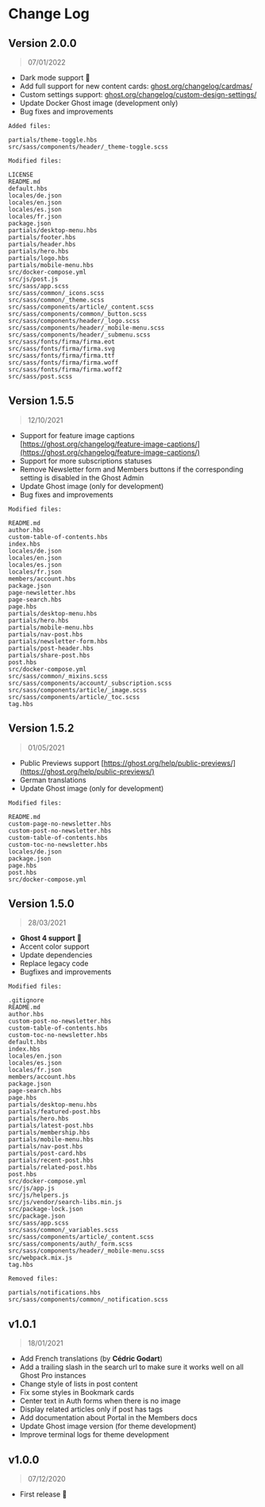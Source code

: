 # Change Log

## Version 2.0.0

> 07/01/2022

* Dark mode support 🎉
* Add full support for new content cards: [ghost.org/changelog/cardmas/](https://ghost.org/changelog/cardmas/)
* Custom settings support: [ghost.org/changelog/custom-design-settings/](https://ghost.org/changelog/custom-design-settings/)
* Update Docker Ghost image (development only)
* Bug fixes and improvements

```
Added files:

partials/theme-toggle.hbs
src/sass/components/header/_theme-toggle.scss

Modified files:

LICENSE
README.md
default.hbs
locales/de.json
locales/en.json
locales/es.json
locales/fr.json
package.json
partials/desktop-menu.hbs
partials/footer.hbs
partials/header.hbs
partials/hero.hbs
partials/logo.hbs
partials/mobile-menu.hbs
src/docker-compose.yml
src/js/post.js
src/sass/app.scss
src/sass/common/_icons.scss
src/sass/common/_theme.scss
src/sass/components/article/_content.scss
src/sass/components/common/_button.scss
src/sass/components/header/_logo.scss
src/sass/components/header/_mobile-menu.scss
src/sass/components/header/_submenu.scss
src/sass/fonts/firma/firma.eot
src/sass/fonts/firma/firma.svg
src/sass/fonts/firma/firma.ttf
src/sass/fonts/firma/firma.woff
src/sass/fonts/firma/firma.woff2
src/sass/post.scss
```

## Version 1.5.5

> 12/10/2021

* Support for feature image captions [https://ghost.org/changelog/feature-image-captions/](https://ghost.org/changelog/feature-image-captions/)
* Support for more subscriptions statuses 
* Remove Newsletter form and Members buttons if the corresponding setting is disabled in the Ghost Admin
* Update Ghost image (only for development)
* Bug fixes and improvements

```
Modified files:

README.md
author.hbs
custom-table-of-contents.hbs
index.hbs
locales/de.json
locales/en.json
locales/es.json
locales/fr.json
members/account.hbs
package.json
page-newsletter.hbs
page-search.hbs
page.hbs
partials/desktop-menu.hbs
partials/hero.hbs
partials/mobile-menu.hbs
partials/nav-post.hbs
partials/newsletter-form.hbs
partials/post-header.hbs
partials/share-post.hbs
post.hbs
src/docker-compose.yml
src/sass/common/_mixins.scss
src/sass/components/account/_subscription.scss
src/sass/components/article/_image.scss
src/sass/components/article/_toc.scss
tag.hbs
```

## Version 1.5.2

> 01/05/2021

* Public Previews support [https://ghost.org/help/public-previews/](https://ghost.org/help/public-previews/)
* German translations
* Update Ghost image (only for development)

```
Modified files:

README.md
custom-page-no-newsletter.hbs
custom-post-no-newsletter.hbs
custom-table-of-contents.hbs
custom-toc-no-newsletter.hbs
locales/de.json
package.json
page.hbs
post.hbs
src/docker-compose.yml
```

## Version 1.5.0

> 28/03/2021

* **Ghost 4 support** 🎉
* Accent color support
* Update dependencies
* Replace legacy code
* Bugfixes and improvements

```
Modified files:

.gitignore 
README.md                    
author.hbs 
custom-post-no-newsletter.hbs
custom-table-of-contents.hbs 
custom-toc-no-newsletter.hbs 
default.hbs 
index.hbs   
locales/en.json         
locales/es.json         
locales/fr.json         
members/account.hbs 
package.json            
page-search.hbs    
page.hbs  
partials/desktop-menu.hbs 
partials/featured-post.hbs 
partials/hero.hbs  
partials/latest-post.hbs 
partials/membership.hbs 
partials/mobile-menu.hbs
partials/nav-post.hbs   
partials/post-card.hbs   
partials/recent-post.hbs
partials/related-post.hbs
post.hbs
src/docker-compose.yml
src/js/app.js
src/js/helpers.js
src/js/vendor/search-libs.min.js
src/package-lock.json
src/package.json
src/sass/app.scss
src/sass/common/_variables.scss
src/sass/components/article/_content.scss
src/sass/components/auth/_form.scss
src/sass/components/header/_mobile-menu.scss
src/webpack.mix.js
tag.hbs

Removed files:

partials/notifications.hbs
src/sass/components/common/_notification.scss
```

## v1.0.1

> 18/01/2021

* Add French translations (by **Cédric Godart**)
* Add a trailing slash in the search url to make sure it works well on all Ghost Pro instances
* Change style of lists in post content
* Fix some styles in Bookmark cards
* Center text in Auth forms when there is no image
* Display related articles only if post has tags
* Add documentation about Portal in the Members docs
* Update Ghost image version (for theme development)
* Improve terminal logs for theme development

## v1.0.0

> 07/12/2020

* First release 🎉
